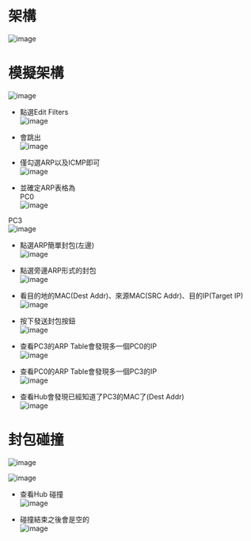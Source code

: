 架構
===
![image](https://github.com/Henryliu880922/Cisco/blob/main/%E6%9E%B6%E6%A7%8B.jpg)  

模擬架構
===
![image](https://github.com/Henryliu880922/Cisco/blob/main/pic/simulation.jpg)  

* 點選Edit Filters  
![image](https://github.com/Henryliu880922/Cisco/blob/main/pic/Edit%20Filters.jpg)  

* 會跳出  
![image](https://github.com/Henryliu880922/Cisco/blob/main/pic/ARPandICMP.jpg)  

* 僅勾選ARP以及ICMP即可  
![image](https://github.com/Henryliu880922/Cisco/blob/main/pic/ARPandICMP.jpg)  

* 並確定ARP表格為  
PC0  
![image](https://github.com/Henryliu880922/Cisco/blob/main/pic/PC0%20ARP%20Table.jpg)  

PC3  
![image](https://github.com/Henryliu880922/Cisco/blob/main/pic/PC3%20ARP%20Table.jpg)  

* 點選ARP簡單封包(左邊)  
![image](https://github.com/Henryliu880922/Cisco/blob/main/pic/ARP%E5%B0%81%E5%8C%85.jpg)  

* 點選旁邊ARP形式的封包  
![image](https://github.com/Henryliu880922/Cisco/blob/main/pic/simulation%20panel%20ARP-0.jpg)  

* 看目的地的MAC(Dest Addr)、來源MAC(SRC Addr)、目的IP(Target IP)  
![image](https://github.com/Henryliu880922/Cisco/blob/main/pic/PC0%20PDU%20Formats%20Outbound.jpg)  

* 按下發送封包按鈕  
![image](https://github.com/Henryliu880922/Cisco/blob/main/pic/%E6%92%AD%E6%94%BE%E5%B0%81%E5%8C%85%E6%A8%A1%E6%93%AC.jpg)  

* 查看PC3的ARP Table會發現多一個PC0的IP  
![image](https://github.com/Henryliu880922/Cisco/blob/main/pic/PC3%20ARP%20Table%20%E5%A4%9A%E4%B8%80%E5%80%8BPC0%20IP.jpg)  

* 查看PC0的ARP Table會發現多一個PC3的IP  
![image](https://github.com/Henryliu880922/Cisco/blob/main/pic/PC0%20ARP%20Table%20%E5%A4%9A%E4%B8%80%E5%80%8BPC3%20IP.jpg)  

* 查看Hub會發現已經知道了PC3的MAC了(Dest Addr)  
![image](https://github.com/Henryliu880922/Cisco/blob/main/pic/PC0%20PDU%20Formats%20Outbound%20ICMP.jpg)  

封包碰撞
===
![image](https://github.com/Henryliu880922/Cisco/blob/main/pic/PC0%20PDU%20Formats%20Outbound%20%E7%A2%B0%E6%92%9E%E5%B0%81%E5%8C%85.jpg)  

![image](https://github.com/Henryliu880922/Cisco/blob/main/pic/simulation%20panel%20PC0%E3%80%81PC1%20ARP.jpg)  

* 查看Hub 碰撞  
![image](https://github.com/Henryliu880922/Cisco/blob/main/pic/Hub%20%E7%A2%B0%E6%92%9E.jpg)  

* 碰撞結束之後會是空的  
![image](https://github.com/Henryliu880922/Cisco/blob/main/pic/PC0%20PDU%20Formats%20Outbound%20%E7%A2%B0%E6%92%9E%E6%9C%83%E6%98%AF%E7%A9%BA%E7%9A%84.jpg)  
